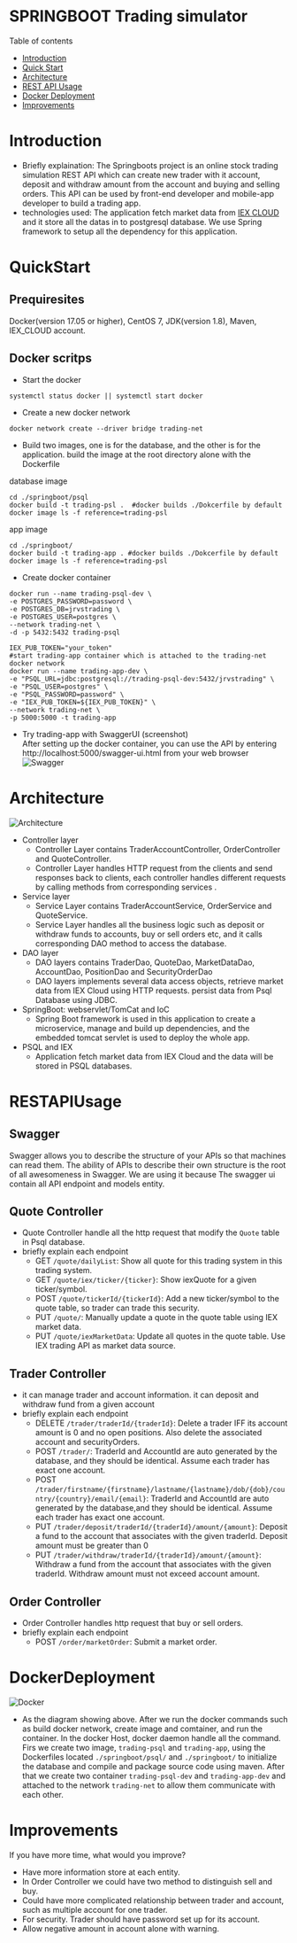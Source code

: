 # SPRINGBOOT Trading simulator
Table of contents
* [Introduction](#Introduction)
* [Quick Start](#QuickStart)
* [Architecture](#Architecture)
* [REST API Usage](#RESTAPIUsage)
* [Docker Deployment](#DockerDeployment)
* [Improvements](#Improvements)

# Introduction
- Briefly explaination: The Springboots project is an online stock trading simulation REST API which can create new trader with it account, deposit and withdraw amount from the account and buying and selling orders. 
This API can be used by front-end developer and mobile-app developer to build a trading app.
- technologies used: The application fetch market data from [IEX CLOUD](https://iexcloud.io/console) and it store all the datas in to postgresql database. We use Spring framework to setup all the dependency for this
  application. 

# QuickStart
## Prequiresites
Docker(version 17.05 or higher), CentOS 7, JDK(version 1.8), Maven, IEX_CLOUD account. 
## Docker scritps
- Start the docker
```$xslt
systemctl status docker || systemctl start docker
```
- Create a new docker network
```$xslt
docker network create --driver bridge trading-net
```
- Build two images, one is for the database, and the other is for the application. build the image at the root directory alone with the Dockerfile

database image
```
cd ./springboot/psql
docker build -t trading-psl .  #docker builds ./Dokcerfile by default
docker image ls -f reference=trading-psl
```
app image
```$xslt
cd ./springboot/
docker build -t trading-app . #docker builds ./Dokcerfile by default
docker image ls -f reference=trading-psl
```
- Create docker container
```$xslt
docker run --name trading-psql-dev \
-e POSTGRES_PASSWORD=password \
-e POSTGRES_DB=jrvstrading \
-e POSTGRES_USER=postgres \
--network trading-net \
-d -p 5432:5432 trading-psql

IEX_PUB_TOKEN="your_token"
#start trading-app container which is attached to the trading-net docker network
docker run --name trading-app-dev \
-e "PSQL_URL=jdbc:postgresql://trading-psql-dev:5432/jrvstrading" \
-e "PSQL_USER=postgres" \
-e "PSQL_PASSWORD=password" \
-e "IEX_PUB_TOKEN=${IEX_PUB_TOKEN}" \
--network trading-net \
-p 5000:5000 -t trading-app
```
- Try trading-app with SwaggerUI (screenshot)  
After setting up the docker container, you can use the API by entering http://localhost:5000/swagger-ui.html from your web browser
![Swagger](./assets/swagger.png)

# Architecture
![Architecture](./assets/trading_app_arch.jpg)
- Controller layer
    - Controller Layer contains TraderAccountController, OrderController and QuoteController.
    - Controller Layer handles HTTP request from the clients and send responses back to clients, each controller 
    handles different requests by calling methods from corresponding services .
- Service layer
    - Service Layer contains TraderAccountService, OrderService and QuoteService.
    - Service Layer handles all the business logic such as deposit or withdraw funds to accounts, 
    buy or sell orders etc, and it calls corresponding DAO method to access the database.
- DAO layer
    - DAO layers contains TraderDao, QuoteDao, MarketDataDao, AccountDao, PositionDao and SecurityOrderDao
    - DAO layers implements several data access objects, retrieve market data from IEX Cloud using HTTP requests.
    persist data from Psql Database using JDBC.
- SpringBoot: webservlet/TomCat and IoC
    - Spring Boot framework is used in this application to create a microservice, manage and build up dependencies, 
    and the embedded tomcat servlet is used to deploy the whole app.
- PSQL and IEX
    - Application fetch market data from IEX Cloud and the data will be stored in PSQL databases.

# RESTAPIUsage
## Swagger
Swagger allows you to describe the structure of your APIs so that machines can read them. 
The ability of APIs to describe their own structure is the root of all awesomeness in Swagger. 
We are using it because The swagger ui contain all API endpoint and models entity.
## Quote Controller
- Quote Controller handle all the http request that modify the `Quote` table in Psql database.
- briefly explain each endpoint
  - GET `/quote/dailyList`: Show all quote for this trading system in this trading system.
  - GET `/quote/iex/ticker/{ticker}`: Show iexQuote for a given ticker/symbol.
  - POST `/quote/tickerId/{tickerId}`: Add a new ticker/symbol to the quote table, so trader can trade this security.
  - PUT `/quote/`: Manually update a quote in the quote table using IEX market data.
  - PUT `/quote/iexMarketData`: Update all quotes in the quote table. Use IEX trading API as market data source.
## Trader Controller
- it can manage trader and account information. 
it can deposit and withdraw fund from a given account
- briefly explain each endpoint
  - DELETE `/trader/traderId/{traderId}`: Delete a trader IFF its account amount is 0 and no open positions. Also delete the associated account and securityOrders.
  - POST `/trader/`: TraderId and AccountId are auto generated by the database, and they should be identical. Assume each trader has exact one account.
  - POST `/trader/firstname/{firstname}/lastname/{lastname}/dob/{dob}/country/{country}/email/{email}`: TraderId and AccountId are auto generated by the database,and they should be identical. Assume each trader has exact one account.
  - PUT `/trader/deposit/traderId/{traderId}/amount/{amount}`: Deposit a fund to the account that associates with the given traderId. Deposit amount must be greater than 0
  - PUT `/trader/withdraw/traderId/{traderId}/amount/{amount}`: Withdraw a fund from the account that associates with the given traderId. Withdraw amount must not exceed account amount.
  
## Order Controller
- Order Controller handles http request that buy or sell orders.
- briefly explain each endpoint
  - POST `/order/marketOrder`: Submit a market order.

# DockerDeployment
![Docker](./assets/Trading_App_docker.jpg)
- As the diagram showing above. After we run the docker commands such as build docker network,
create image and comtainer, and run the container. In the docker Host, docker daemon handle all
the command. Firs we create two image, `trading-psql` and `trading-app`, using the Dockerfiles located
`./springboot/psql/` and `./springboot/` to initialize the database and compile and package source code using maven.
 After that we create two container `trading-psql-dev` and `trading-app-dev` and attached to the network `trading-net`
 to allow them communicate with each other. 
# Improvements
If you have more time, what would you improve?
- Have more information store at each entity. 
- In Order Controller we could have two method to distinguish sell and buy.
- Could have more complicated relationship between trader and account, such as multiple account for one trader.
- For security. Trader should have password set up for its account.
- Allow negative amount in account alone with warning.